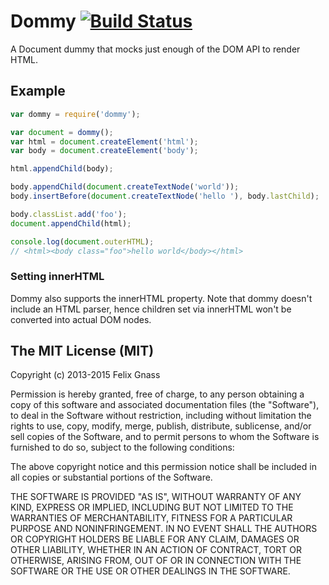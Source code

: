 # Dommy [![Build Status](https://travis-ci.org/fgnass/dommy.png)](https://travis-ci.org/fgnass/dommy)

A Document dummy that mocks just enough of the DOM API to render HTML.

## Example

```js
var dommy = require('dommy');

var document = dommy();
var html = document.createElement('html');
var body = document.createElement('body');

html.appendChild(body);

body.appendChild(document.createTextNode('world'));
body.insertBefore(document.createTextNode('hello '), body.lastChild);

body.classList.add('foo');
document.appendChild(html);

console.log(document.outerHTML);
// <html><body class="foo">hello world</body></html>
```

### Setting innerHTML

Dommy also supports the innerHTML property. Note that dommy doesn't
include an HTML parser, hence children set via innerHTML won't be converted
into actual DOM nodes.

## The MIT License (MIT)

Copyright (c) 2013-2015 Felix Gnass

Permission is hereby granted, free of charge, to any person obtaining a copy
of this software and associated documentation files (the "Software"), to deal
in the Software without restriction, including without limitation the rights
to use, copy, modify, merge, publish, distribute, sublicense, and/or sell
copies of the Software, and to permit persons to whom the Software is
furnished to do so, subject to the following conditions:

The above copyright notice and this permission notice shall be included in
all copies or substantial portions of the Software.

THE SOFTWARE IS PROVIDED "AS IS", WITHOUT WARRANTY OF ANY KIND, EXPRESS OR
IMPLIED, INCLUDING BUT NOT LIMITED TO THE WARRANTIES OF MERCHANTABILITY,
FITNESS FOR A PARTICULAR PURPOSE AND NONINFRINGEMENT. IN NO EVENT SHALL THE
AUTHORS OR COPYRIGHT HOLDERS BE LIABLE FOR ANY CLAIM, DAMAGES OR OTHER
LIABILITY, WHETHER IN AN ACTION OF CONTRACT, TORT OR OTHERWISE, ARISING FROM,
OUT OF OR IN CONNECTION WITH THE SOFTWARE OR THE USE OR OTHER DEALINGS IN
THE SOFTWARE.
